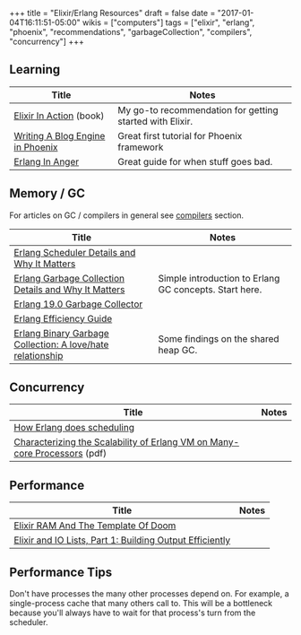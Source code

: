 +++
title = "Elixir/Erlang Resources"
draft = false
date = "2017-01-04T16:11:51-05:00"
wikis = ["computers"]
tags = ["elixir", "erlang", "phoenix", "recommendations", "garbageCollection",
        "compilers", "concurrency"]
+++

## Learning

| Title                                    | Notes  |
|------------------------------------------|--------|
| [Elixir In Action]( http://a.co/hjRDstC) (book) | My go-to recommendation for getting started with Elixir. |
| [Writing A Blog Engine in Phoenix](https://medium.com/@diamondgfx/introduction-fe138ac6079d) | Great first tutorial for Phoenix framework |
| [Erlang In Anger](https://www.erlang-in-anger.com/) | Great guide for when stuff goes bad. |

## Memory / GC

For articles on GC / compilers in general see [compilers](/wiki-main/computers/compilers) section.

| Title | Notes  |
|-------|--------|
| [Erlang Scheduler Details and Why It Matters](https://hamidreza-s.github.io/erlang/scheduling/real-time/preemptive/migration/2016/02/09/erlang-scheduler-details.html) | |
| [Erlang Garbage Collection Details and Why It Matters](https://hamidreza-s.github.io/erlang%20garbage%20collection%20memory%20layout%20soft%20realtime/2015/08/24/erlang-garbage-collection-details-and-why-it-matters.html) | Simple introduction to Erlang GC concepts. Start here. |
| [Erlang 19.0 Garbage Collector](https://www.erlang-solutions.com/blog/erlang-19-0-garbage-collector.html) | |
| [Erlang Efficiency Guide](http://erlang.org/doc/efficiency\_guide/introduction.html) | |
| [Erlang Binary Garbage Collection: A love/hate relationship](http://blog.bugsense.com/post/74179424069/erlang-binary-garbage-collection-a-lovehate) | Some findings on the shared heap GC. |

## Concurrency

| Title | Notes  |
|-------|--------|
|[How Erlang does scheduling](http://jlouisramblings.blogspot.ca/2013/01/how-erlang-does-scheduling.html?m=1) | |
|[Characterizing the Scalability of Erlang VM on Many-core Processors](http://kth.diva-portal.org/smash/record.jsf?searchId=2&pid=diva2%3A392243&dswid=-8162) (pdf) | |

## Performance

| Title                                    | Notes  |
|------------------------------------------|--------|
| [Elixir RAM And The Template Of Doom](http://www.evanmiller.org/elixir-ram-and-the-template-of-doom.html) | |
| [Elixir and IO Lists, Part 1: Building Output Efficiently](https://www.bignerdranch.com/blog/elixir-and-io-lists-part-1-building-output-efficiently/) | |

## Performance Tips

Don't have processes the many other processes depend on. For example, a
single-process cache that many others call to. This will be a bottleneck
because you'll always have to wait for that process's turn from the scheduler.
